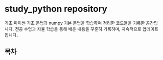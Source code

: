 # study_python repository

기초 파이썬 기초 문법과 numpy 기본 문법을 학습하며 정리한 코드들을 기록한 공간입니다.
전공 수업과 자율 학습을 통해 배운 내용을 꾸준히 기록하며, 지속적으로 업데이트됩니다.


## 목차



